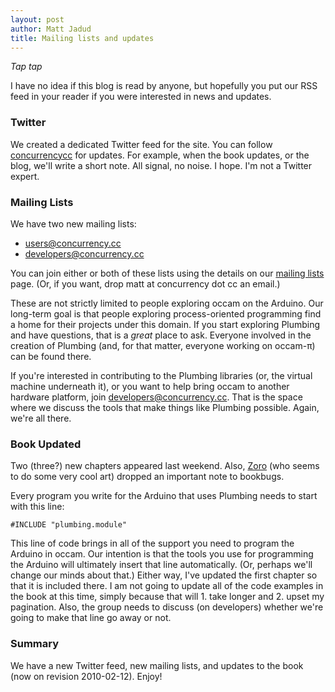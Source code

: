 ```yaml
---
layout: post
author: Matt Jadud
title: Mailing lists and updates
---
```


*Tap tap*

I have no idea if this blog is read by anyone, but hopefully you put our RSS feed in your reader if you were interested in news and updates. 

### Twitter
We created a dedicated Twitter feed for the site. You can follow [concurrencycc](http://twitter.com/concurrencycc) for updates. For example, when the book updates, or the blog, we'll write a short note. All signal, no noise. I hope. I'm not a Twitter expert.

### Mailing Lists
We have two new mailing lists:
* users@concurrency.cc
* developers@concurrency.cc

You can join either or both of these lists using the details on our [mailing lists](/docs/mailinglists.html) page. (Or, if you want, drop matt at concurrency dot cc an email.)

These are not strictly limited to people exploring occam on the Arduino. Our long-term goal is that people exploring process-oriented programming find a home for their projects under this domain. If you start exploring Plumbing and have questions, that is a *great* place to ask. Everyone involved in the creation of Plumbing (and, for that matter, everyone working on occam-&pi;) can be found there.

If you're interested in contributing to the Plumbing libraries (or, the virtual machine underneath it), or you want to help bring occam to another hardware platform, join developers@concurrency.cc. That is the space where we discuss the tools that make things like Plumbing possible. Again, we're all there.                         

### Book Updated
Two (three?) new chapters appeared last weekend. Also, [Zoro](http://www.zorofeigl.nl/) (who seems to do some very cool art) dropped an important note to bookbugs. 

Every program you write for the Arduino that uses Plumbing needs to start with this line:

	#INCLUDE "plumbing.module"	

This line of code brings in all of the support you need to program the Arduino in occam. Our intention is that the tools you use for programming the Arduino will ultimately insert that line automatically. (Or, perhaps we'll change our minds about that.) Either way, I've updated the first chapter so that it is included there. I am not going to update all of the code examples in the book at this time, simply because that will 1. take longer and 2. upset my pagination. Also, the group needs to discuss (on developers) whether we're going to make that line go away or not.

### Summary
We have a new Twitter feed, new mailing lists, and updates to the book (now on revision 2010-02-12). Enjoy!
